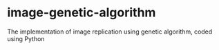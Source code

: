 # image-genetic-algorithm
The implementation of image replication using genetic algorithm, coded using Python
